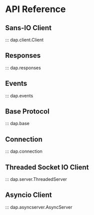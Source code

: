 # API Reference

## Sans-IO Client

::: dap.client.Client

## Responses

::: dap.responses

## Events

::: dap.events

## Base Protocol

::: dap.base

## Connection

::: dap.connection

## Threaded Socket IO Client

::: dap.server.ThreadedServer

## Asyncio Client

::: dap.asyncserver.AsyncServer
